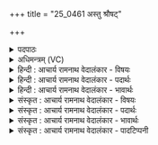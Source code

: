 +++
title = "25_0461 अस्तु श्रौषट्"

+++
<details><summary>पदपाठः</summary>

अ꣡स्तु꣢꣯। श्रौ꣡ष꣢꣯ट्। पु꣣रः꣢। अ꣣ग्नि꣢म्। धि꣣या꣢। द꣣धे। आ꣢। नु। त्यत्। श꣡र्धः꣢꣯। दि꣣व्य꣢म्। वृ꣣णीमहे। इन्द्रवायू꣢। इ꣣न्द्र। वायू꣡इति꣢। वृ꣣णीमहे। य꣢त्। ह꣣। क्राणा꣢। वि꣣व꣡स्व꣢ते। वि꣣। व꣡स्व꣢꣯ते। ना꣡भा꣢꣯। स꣣न्दा꣡य꣢। स꣣म्। दा꣡य꣢꣯। न꣡व्य꣢꣯से। अ꣡ध꣢꣯। प्र। नू꣣न꣢म्। उ꣡प꣢꣯। य꣣न्ति। धीत꣡यः꣢। दे꣡वा꣢न्। अ꣡च्छ꣢꣯। न। धी꣣त꣡यः꣢। ४६१।
</details>

<details><summary>अधिमन्त्रम् (VC)</summary>

- विश्वेदेवाः
- परुच्छेपो दैवोदासिः
- अत्यष्टिः
- गान्धारः
- ऐन्द्रं काण्डम्
</details>

<details><summary>हिन्दी : आचार्य रामनाथ वेदालंकार - विषयः</summary>

अगले मन्त्र के विश्वेदेवाः देवता हैं। इसमें परमात्मा, जीवात्मा, मन, प्राण, अग्नि, सूर्य, वायु एवं बिजली का विषय है।
</details>

<details><summary>हिन्दी : आचार्य रामनाथ वेदालंकार - पदार्थः</summary>

पदार्थान्वयभाषाः -  प्रथम—अध्यात्म पक्ष में। (अस्तु श्रौषट्) हमारी प्रार्थना सुनी जाए, अर्थात् हमारी कामनाएँ पूर्ण हों। मैं (अग्निम्) अग्रनायक परमात्मा को (पुरः दधे) सम्मुख स्थापित करता हूँ। हम सब (त्यत्) उस अति उपयोगी (दिव्यं शर्धः) प्रकाशपूर्ण आत्म-बल का (नु) शीघ्र ही (आ वृणीमहे) उपयोग करते हैं। (इन्द्रवायू) मन और प्राण का (वृणीमहे) उपयोग करते हैं। (यत् ह) जब वे मन और प्राण (नाभा) केन्द्रभूत हृदय-प्रदेश में (सन्दाय) स्वयं को बाँधकर (नव्यसे) अतिशय प्रशंसनीय (विवस्वते) अज्ञानान्धकार के निवारक आत्मा के लिए (क्राणा) उच्च संकल्प, प्राणवशीकरण आदि कर्म को करनेवाले होते हैं, (अध) तब (नूनम्) अवश्य ही (धीतयः) धारणा, ध्यान, समाधियाँ (उप प्रयन्ति) योगी के समीप आ जाती हैं, सिद्ध हो जाती हैं, (न) जिस प्रकार (धीतयः) अङ्गुलियाँ (देवान् अच्छ) माता, पिता, अतिथि आदि विद्वानों को ‘नमस्ते’ करने के लिए (उप प्रयन्ति) तत्पर होती हैं ॥ द्वितीय—अधिदैवत पक्ष में। (अस्तु श्रौषट्) मेरा वचन सुना जाए। मैं (अग्निम्) भौतिक आग का (धिया) बुद्धि या कर्मकौशल से (पुरः दधे) शिल्पादि कर्मों में उपयोग लेता हूँ। हम सभी (त्यत्) उस (दिव्यम्) द्युलोक में विद्यमान (शर्धः) बलवान् सूर्य का (नु) शीघ्र ही (आ वृणीमहे) शिल्पकर्म में उपयोग करते हैं। (इन्द्र-वायू) विद्युत् और वायु का (वृणीमहे) उपयोग करते हैं। (यद् ह) जब वे विद्युत् और वायु (नाभा) केन्द्रभूत अन्तरिक्ष में (सन्दाय) पृथिवी आदि लोकों को आकर्षण-गुण से बाँधकर (नव्यसे) हर ऋतु में नवीन रूप में प्रकट होनेवाले (विवस्वते) अन्धकार-निवारक सूर्य के चारों ओर (क्राणा) परिक्रमा कराते हैं, (अध) तब (नूनम्) निश्चय ही (धीतयः) सूर्य-किरणें (उप प्रयन्ति) उन पृथिवी आदि लोकों को प्राप्त होती हैं। शेष पूर्ववत् ॥५॥ इस मन्त्र में श्लेष और उपमालङ्कार हैं। ‘वृणीमह, वृणीमहे’ में लाटानुप्रास और ‘धीतयो, धीतयः’ में यमक है ॥५॥
</details>

<details><summary>हिन्दी : आचार्य रामनाथ वेदालंकार - भावार्थः</summary>

भावार्थभाषाः -  जैसे शिल्पविद्या की उन्नति से अग्नि, सूर्य, बिजली और वायु को यन्त्र, यान आदियों में भली-भाँति प्रयुक्त करके मनुष्य महान् सुख प्राप्त कर सकते हैं, वैसे ही योगविद्या की उन्नति से जीवात्मा, मन, प्राण एवं इन्द्रियों के सामञ्जस्य द्वारा योगसमाधि और मोक्ष प्राप्त किये जा सकते हैं ॥५॥
</details>

<details><summary>संस्कृत : आचार्य रामनाथ वेदालंकार - विषयः</summary>

अथ विश्वेदेवाः देवताः। परमात्मजीवात्ममनःप्राणवह्निसूर्यवायुविद्युद्विषयमाह।
</details>

<details><summary>संस्कृत : आचार्य रामनाथ वेदालंकार - पदार्थः</summary>

पदार्थान्वयभाषाः -  प्रथमः—अध्यात्मपरः। अस्तु (श्रौषट्२) अस्माकं प्रार्थनायाः श्रवणं भवतु, अस्मत्कामनाः पूर्यन्तामित्यर्थः। अहम् (अग्निम्) अग्रनेतारं परमात्मानम् (धिया) ध्यानेन (पुरः दधे) सम्मुखं स्थापयामि। वयम् (त्यत्) तद् महोपयोगि (दिव्यं शर्धः) प्रकाशपूर्णम् आत्मबलम्। शर्धः इति बलनाम। निघं० २।९। (नु) सद्यः (आ वृणीमहे) उपयुञ्ज्महे। (इन्द्रवायू) मनःप्राणौ। मन इवेन्द्रः। श० १२।९।१।१३। प्राणो हि वायुः। ता० ४।६।८। प्राणो वै वायुः। श० ४।४।१।१५। (वृणीमहे) उपयुञ्ज्महे। (यद् ह) यदा हि, तौ इन्द्रवायू मनःप्राणौ (नाभा) नाभौ, केन्द्रभूते हृत्प्रदेशे (सन्दाय३) स्वात्मानं बद्ध्वा। सं पूर्वो दातिर्बन्धने वर्तते। (नव्यसे) नवीयसे, अतिशयेन स्तुत्याय (विवस्वते४) अज्ञानान्धकारनिवारकाय आत्मने (क्राणा) क्राणौ, उच्चसंकल्पनप्राणवशीकरणादिकं कर्म कुर्वाणौ भवतः। क्राणाः कुर्वाणाः इति निरुक्तम्। ४।१९। तदा (नूनम्) निश्चयेन (धीतयः) धारणाध्यानसमाधयः (उप प्रयन्ति) योगिनः समीपमागच्छन्ति, (न) यथा (धीतयः) अङ्गुलयः। धीतय इत्यङ्गुलिनामसु पठितम्। निघं० २।५। (देवान् अच्छ) मातापित्रतिथ्यादीन् विदुषो नमस्कर्तुम् (उप प्रयन्ति) उद्युक्ता भवन्ति ॥ अथ द्वितीयः—अधिदैवतपरः। (अस्तु श्रौषट्) मदीयं वचनं श्रुतं भवेत्। अहम् (अग्निम्) भौतिकं वह्निम् (धिया) बुद्ध्या कर्मकौशलेन वा (पुरः दधे) शिल्पादिकर्मसु उपयुञ्जे। वयम् (त्यत्) तत् (दिव्यम्) दिवि भवम् (शर्धः) शर्धस्वन्तं बलवन्तं सूर्याग्निम्। अत्र मतुपो लुक्। (नु) सद्यः (आ वृणीमहे) शिल्पकर्मणि उपयुञ्ज्महे। (इन्द्रवायू) विद्युद्वातौ (वृणीमहे) शिल्पकर्मणि उपयुञ्ज्महे। (यद् ह) यदा हि, तौ इन्द्रवायू विद्युद्वातौ (नाभा) नाभौ केन्द्रभूते अन्तरिक्षे (सन्दाय) पृथिव्यादिलोकान् आकर्षणगुणेन बद्ध्वा (नव्यसे) प्रतिऋतु नवीनतराय (विवस्वते) तमोनिवारकाय सूर्याय, सूर्यं परितः इत्यर्थः (क्राणा) परिक्रमां कारयन्तौ भवतः, (अध) तदा (नूनम्) निश्चयेन (धीतयः) सूर्यकिरणाः (उपप्रयन्ति) तान् पृथिव्यादिलोकान् प्राप्नुवन्ति। शिष्टं पूर्ववत् ॥५॥५ अत्र श्लेष उपमालङ्कारश्च। ‘वृणीमह, वृणीमहे’ इत्यत्र लाटानुप्रासः। ‘धीतयो, धीतयः’ इत्यत्र यमकम् ॥५॥
</details>

<details><summary>संस्कृत : आचार्य रामनाथ वेदालंकार - भावार्थः</summary>

भावार्थभाषाः -  यथा शिल्पविद्योन्नत्या वह्निसूर्यविद्युद्वायूनां यन्त्रयानादिषु सम्यक् प्रयोगेण मनुष्यैर्महत् सुखं प्राप्तुं शक्यते, तथैव योगविद्योन्नत्या जीवात्ममनःप्राणेन्द्रियाणां सामञ्जस्येन योगसमाधिः कैवल्यं च प्राप्तुं शक्यते ॥५॥
</details>

<details><summary>संस्कृत : आचार्य रामनाथ वेदालंकार - पादटिप्पनी</summary>

टिप्पणी:   १. ऋ० १।१३९।१, ‘आ नु तच्छर्धो’, ‘यद्ध क्राणा विवस्वति नाभा सन्दायि नव्यसी। अध प्र सू न उप यन्तु’ इति पाठः। २. अस्तु भवतु श्रौषट् श्रावणं स्तोत्रस्य। शृण्वन्तु देवाः स्तोत्रमित्यर्थः—इति भ०। ३. सन्दाय सम्यग् बद्ध्वा, स्वीकृत्य इत्यर्थः—इति भ०। सम्यग् बद्ध्वा, मिथः संयुज्य—इति सा०। ४. विवस्वते विवासयित्रे—इति वि०। विवो धनं तद्वते, हविष्मते—इति भ०। तत्तु न पदकारसम्मतम् ‘वि-वस्वते’ इति पदपाठात्। ५. ऋग्भाष्ये दयानन्दर्षिर्मन्त्रमेतं पुरुषार्थप्रशंसाविषये व्याख्यातवान्।
</details>